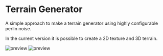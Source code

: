 # Terrain Generator
A simple approach to make a terrain generator using highly configurable perlin noise.

In the current version it is possible to create a 2D texture and 3D terrain.

![preview](https://i.imgur.com/awLTvog.png)
![preview](https://i.imgur.com/dEEvibK.png)
